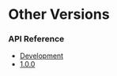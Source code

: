 # Other Versions

### API Reference

* [Development](../../current/reference)
* [1.0.0](../../1.0.0/reference)

